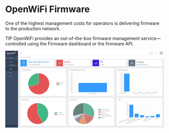 # OpenWiFi Firmware

One of the highest management costs for operators is delivering firmware to the production network.

TIP OpenWiFi provides an out-of-the-box firmware management service—controlled using the Firmware dashboard or the firmware API.

![](../about-openwifi/media/image11.jpeg)
